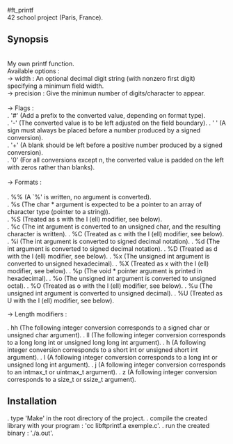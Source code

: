 #ft_printf
<br/>
42 school project (Paris, France).
<br/>
## Synopsis
<br/>
My own printf function.
<br/>
Available options :
<br/>
-> width     : An optional decimal digit string (with nonzero first digit) specifying a minimum field width.<br/>
-> precision : Give the minimun number of digits/character to appear.<br/>
<br/>
-> Flags :
<br/>
. '#' (Add a prefix to the converted value, depending on format type).<br/>
. '-' (The converted value is to be left adjusted on the field boundary).  
. ' ' (A sign must always be placed before a number produced by a signed conversion).<br/>
. '+' (A blank should be left before a positive number produced by a signed conversion).<br/>
. '0' (For all conversions except n, the converted value is padded on the left with zeros rather than blanks).<br/>
<br/>
-> Formats :<br/>
<br/>
. %% (A `%' is written, no argument is converted).<br/>
. %s (The char * argument is expected to be a pointer to an array of character type (pointer to a string)).<br/>
. %S (Treated as s with the l (ell) modifier, see below).<br/>
. %c (The int argument is converted to an unsigned char, and the resulting character is written).
. %C (Treated as c with the l (ell) modifier, see below).
. %i (The int argument is converted to signed decimal notation).
. %d (The int argument is converted to signed decimal notation).
. %D (Treated as d with the l (ell) modifier, see below).
. %x (The unsigned int argument is converted to unsigned hexadecimal).
. %X (Treated as x with the l (ell) modifier, see below).
. %p (The void * pointer argument is printed in hexadecimal).
. %o (The unsigned int argument is converted to unsigned octal).
. %O (Treated as o with the l (ell) modifier, see below).
. %u (The unsigned int argument is converted to unsigned decimal).
. %U (Treated as U with the l (ell) modifier, see below).

-> Length modifiers :

. hh (The following integer conversion corresponds to a signed char or unsigned char argument).
. ll (The following integer conversion corresponds to a long long int or unsigned long long int argument).
. h  (A following integer conversion corresponds to a short int or unsigned short int argument).
. l  (A following integer conversion corresponds to a long int or unsigned long int argument).
. j  (A following integer conversion corresponds to an intmax_t or uintmax_t argument).
. z  (A following integer conversion corresponds to a size_t or ssize_t argument).

## Installation

. type 'Make' in the root directory of the project.
. compile the created library with your program : 'cc libftprintf.a exemple.c'.
. run the created binary : './a.out'.
